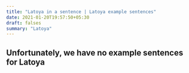 ```yaml
---
title: "Latoya in a sentence | Latoya example sentences"
date: 2021-01-20T19:57:50+05:30
draft: falses
summary: "Latoya"
---
```

## Unfortunately, we have no example sentences for Latoya                 
